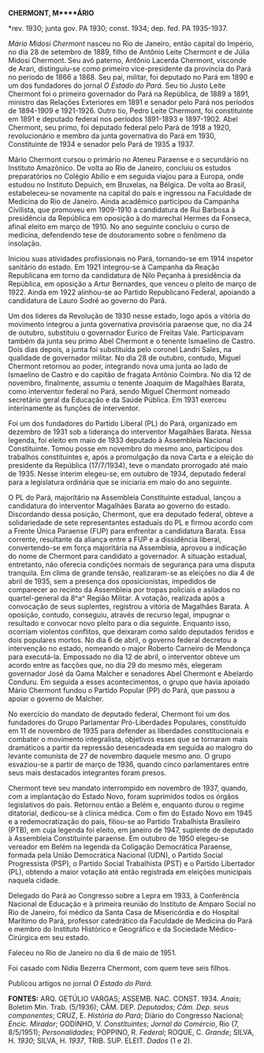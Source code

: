 **CHERMONT, M****ÁRIO**

\*rev. 1930; junta gov. PA 1930; const. 1934; dep. fed. PA 1935-1937.

*Mário Midosi Chermont* nasceu no Rio de Janeiro, então capital do
Império, no dia 28 de setembro de 1889, filho de Antônio Leite Chermont
e de Júlia Midosi Chermont. Seu avô paterno, Antônio Lacerda Chermont,
visconde de Arari, distinguiu-se como primeiro vice-presidente da
província do Pará no período de 1866 a 1868. Seu pai, militar, foi
deputado no Pará em 1890 e um dos fundadores do jornal *O Estado do*
*Pará.* Seu tio Justo Leite Chermont foi o primeiro governador do Pará
na República, de 1889 a 1891, ministro das Relações Exteriores em 1891 e
senador pelo Pará nos períodos de 1894-1909 e 1921-1926. Outro tio,
Pedro Leite Chermont, foi constituinte em 1891 e deputado federal nos
períodos 1891-1893 e 1897-1902. Abel Chermont, seu primo, foi deputado
federal pelo Pará de 1918 a 1920, revolucionário e membro da junta
governativa do Pará em 1930, Constituinte de 1934 e senador pelo Pará de
1935 a 1937.

Mário Chermont cursou o primário no Ateneu Paraense e o secundário no
Instituto Amazônico. De volta ao Rio de Janeiro, concluiu os estudos
preparatórios no Colégio Abílio e em seguida viajou para a Europa, onde
estudou no Instituto Depuich, em Bruxelas, na Bélgica. De volta ao
Brasil, estabeleceu-se novamente na capital do país e ingressou na
Faculdade de Medicina do Rio de Janeiro. Ainda acadêmico participou da
Campanha Civilista, que promoveu em 1909-1910 a candidatura de Rui
Barbosa à presidência da República em oposição à do marechal Hermes da
Fonseca, afinal eleito em março de 1910. No ano seguinte concluiu o
curso de medicina, defendendo tese de doutoramento sobre o fenômeno da
insolação.

Iniciou suas atividades profissionais no Pará, tornando-se em 1914
inspetor sanitário do estado. Em 1921 integrou-se à Campanha da Reação
Republicana em torno da candidatura de Nilo Peçanha à presidência da
República, em oposição a Artur Bernardes, que venceu o pleito de março
de 1922. Ainda em 1922 alinhou-se ao Partido Republicano Federal,
apoiando a candidatura de Lauro Sodré ao governo do Pará.

Um dos líderes da Revolução de 1930 nesse estado, logo após a vitória do
movimento integrou a junta governativa provisória paraense que, no dia
24 de outubro, substituiu o governador Eurico de Freitas Vale.
Participavam também da junta seu primo Abel Chermont e o tenente
Ismaelino de Castro. Dois dias depois, a junta foi substituída pelo
coronel Landri Sales, na qualidade de governador militar. No dia 28 de
outubro, contudo, Miguel Chermont retornou ao poder, integrando nova uma
junta ao lado de Ismaelino de Castro e do capitão de fragata Antônio
Coimbra. No dia 12 de novembro, finalmente, assumiu o tenente Joaquim de
Magalhães Barata, como interventor federal no Pará, sendo Miguel
Chermont nomeado secretário geral da Educação e da Saúde Pública. Em
1931 exerceu interinamente as funções de interventor.

Foi um dos fundadores do Partido Liberal (PL) do Pará, organizado em
dezembro de 1931 sob a liderança do interventor Magalhães Barata. Nessa
legenda, foi eleito em maio de 1933 deputado à Assembleia Nacional
Constituinte. Tomou posse em novembro do mesmo ano, participou dos
trabalhos constituintes e, após a promulgação da nova Carta e a eleição
do presidente da República (17/7/1934), teve o mandato prorrogado até
maio de 1935. Nesse ínterim elegeu-se, em outubro de 1934, deputado
federal para a legislatura ordinária que se iniciaria em maio do ano
seguinte.

O PL do Pará, majoritário na Assembleia Constituinte estadual, lançou a
candidatura do interventor Magalhães Barata ao governo do estado.
Discordando dessa posição, Chermont, que era deputado federal, obteve a
solidariedade de sete representantes estaduais do PL e firmou acordo com
a Frente Única Paraense (FUP) para enfrentar a candidatura Barata. Essa
corrente, resultante da aliança entre a FUP e a dissidência liberal,
convertendo-se em força majoritária na Assembleia, aprovou a indicação
do nome de Chermont para candidato a governador. A situação estadual,
entretanto, não oferecia condições normais de segurança para uma disputa
tranquila. Em clima de grande tensão, realizaram-se as eleições no dia 4
de abril de 1935, sem a presença dos oposicionistas, impedidos de
comparecer ao recinto da Assembleia por tropas policiais e asilados no
quartel-general da 8^a^ Região Militar. A votação, realizada após a
convocação de seus suplentes, registrou a vitória de Magalhães Barata. A
oposição, contudo, conseguiu, através de recurso legal, impugnar o
resultado e convocar novo pleito para o dia seguinte. Enquanto isso,
ocorriam violentos conflitos, que deixaram como saldo deputados feridos
e dois populares mortos. No dia 6 de abril, o governo federal decretou a
intervenção no estado, nomeando o major Roberto Carneiro de Mendonça
para executá-la. Empossado no dia 12 de abril, o interventor obteve um
acordo entre as facções que, no dia 29 do mesmo mês, elegeram governador
José da Gama Malcher e senadores Abel Chermont e Abelardo Conduru. Em
seguida a esses acontecimentos, o grupo que havia apoiado Mário Chermont
fundou o Partido Popular (PP) do Pará, que passou a apoiar o governo de
Malcher.

No exercício do mandato de deputado federal, Chermont foi um dos
fundadores do Grupo Parlamentar Pró-Liberdades Populares, constituído em
11 de novembro de 1935 para defender as liberdades constitucionais e
combater o movimento integralista, objetivos esses que se tornaram mais
dramáticos a partir da repressão desencadeada em seguida ao malogro do
levante comunista de 27 de novembro daquele mesmo ano. O grupo
esvaziou-se a partir de março de 1936, quando cinco parlamentares entre
seus mais destacados integrantes foram presos.

Chermont teve seu mandato interrompido em novembro de 1937, quando, com
a implantação do Estado Novo, foram suprimidos todos os órgãos
legislativos do país. Retornou então a Belém e, enquanto durou o regime
ditatorial, dedicou-se à clínica médica. Com o fim do Estado Novo em
1945 e a redemocratização do país, filiou-se ao Partido Trabalhista
Brasileiro (PTB), em cuja legenda foi eleito, em janeiro de 1947,
suplente de deputado à Assembleia Constituinte paraense. Em outubro de
1950 elegeu-se vereador em Belém na legenda da Coligação Democrática
Paraense, formada pela União Democrática Nacional (UDN), o Partido
Social Progressista (PSP), o Partido Social Trabalhista (PST) e o
Partido Libertador (PL), obtendo a maior votação até então registrada em
eleições municipais naquela cidade.

Delegado do Pará ao Congresso sobre a Lepra em 1933, à Conferência
Nacional de Educação e à primeira reunião do Instituto de Amparo Social
no Rio de Janeiro, foi médico da Santa Casa de Misericórdia e do
Hospital Marítimo do Pará, professor catedrático da Faculdade de
Medicina do Pará e membro do Instituto Histórico e Geográfico e da
Sociedade Médico-Cirúrgica em seu estado.

Faleceu no Rio de Janeiro no dia 6 de maio de 1951.

Foi casado com Nídia Bezerra Chermont, com quem teve seis filhos.

Publicou artigos no jornal *O* *Estado do Pará.*

**FONTES:** ARQ. GETÚLIO VARGAS; ASSEMB. NAC. CONST. 1934. *Anais*;
Boletim Min. Trab. (5/1936); CÂM. DEP. *Deputados*; *Câm. Dep. seus
componentes*; CRUZ, E. *História do Pará*; Diário do Congresso Nacional;
*Encic. Mirador*; GODINHO, V. *Constituintes*; *Jornal do Comércio*, Rio
(7, 8/5/1951); *Personalidades*; POPPINO, R. *Federal*; ROQUE, C.
*Grande*; SILVA, H. *1930*; SILVA, H. *1937*, TRIB. SUP. ELEIT. *Dados*
(1 e 2).
